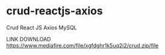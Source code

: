 # crud-reactjs-axios
Crud React JS Axios MySQL

LINK DOWNLOAD
https://www.mediafire.com/file/xgfdghr1k5uq2i2/crud.zip/file
